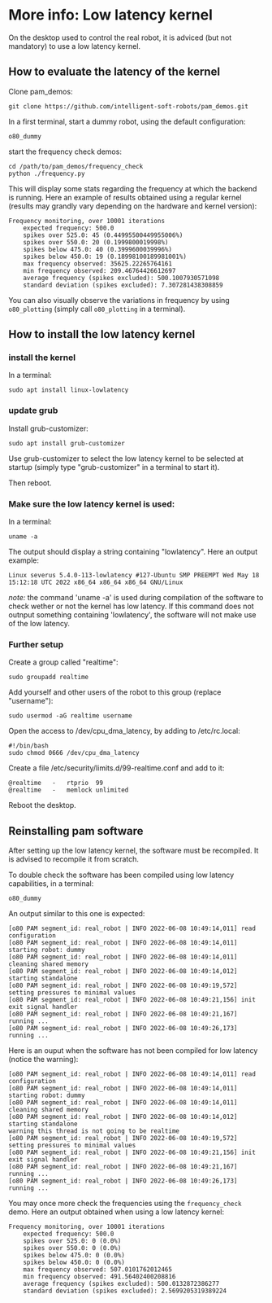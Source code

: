 # More info: Low latency kernel

On the desktop used to control the real robot, it is adviced (but not mandatory) to use a low latency kernel.

## How to evaluate the latency of the kernel

Clone pam_demos:

```
git clone https://github.com/intelligent-soft-robots/pam_demos.git
```

In a first terminal, start a dummy robot, using the default configuration:

```
o80_dummy
```

start the frequency check demos:

```
cd /path/to/pam_demos/frequency_check
python ./frequency.py
```

This will display some stats regarding the frequency at which the backend
is running. Here an example of results obtained using a regular kernel
(results may grandly vary depending on the hardware and kernel version):

```
Frequency monitoring, over 10001 iterations
	expected frequency: 500.0
	spikes over 525.0: 45 (0.44995500449955006%)
	spikes over 550.0: 20 (0.1999800019998%)
	spikes below 475.0: 40 (0.3999600039996%)
	spikes below 450.0: 19 (0.18998100189981001%)
	max frequency observed: 35625.22265764161
	min frequency observed: 209.46764426612697
	average frequency (spikes excluded): 500.1007930571098
	standard deviation (spikes excluded): 7.307281438308859
```

You can also visually observe the variations in frequency by using ```o80_plotting```
(simply call ```o80_plotting``` in a terminal).


## How to install the low latency kernel

### install the kernel

In a terminal:

```
sudo apt install linux-lowlatency
```


### update grub

Install grub-customizer:

```
sudo apt install grub-customizer
```

Use grub-customizer to select the low latency kernel to
be selected at startup (simply type "grub-customizer" in a terminal
to start it).

Then reboot.


### Make sure the low latency kernel is used:

In a terminal:

```
uname -a
```

The output should display a string containing "lowlatency".
Here an output example:

```
Linux severus 5.4.0-113-lowlatency #127-Ubuntu SMP PREEMPT Wed May 18 15:12:18 UTC 2022 x86_64 x86_64 x86_64 GNU/Linux
```

*note:* the command 'uname -a' is used during compilation of the software to check wether or not the kernel has low latency.
If this command does not outnput something containing 'lowlatency', the software will not make use of the low latency.

### Further setup

Create a group called "realtime":

```
sudo groupadd realtime
```

Add yourself and other users of the robot to this group 
(replace "username"):

```
sudo usermod -aG realtime username
```

Open the access to /dev/cpu_dma_latency, by adding to /etc/rc.local:

```
#!/bin/bash
sudo chmod 0666 /dev/cpu_dma_latency
```

Create a file /etc/security/limits.d/99-realtime.conf and add to it:

```
@realtime   -   rtprio  99
@realtime   -   memlock unlimited
```

Reboot the desktop.

## Reinstalling pam software

After setting up the low latency kernel, the software must be recompiled. It is advised to recompile it from scratch.

To double check the software has been compiled using low latency capabilities, in a terminal:

```
o80_dummy
```

An output similar to this one is expected:


```
[o80 PAM segment_id: real_robot | INFO 2022-06-08 10:49:14,011] read configuration
[o80 PAM segment_id: real_robot | INFO 2022-06-08 10:49:14,011] starting robot: dummy
[o80 PAM segment_id: real_robot | INFO 2022-06-08 10:49:14,011] cleaning shared memory
[o80 PAM segment_id: real_robot | INFO 2022-06-08 10:49:14,012] starting standalone
[o80 PAM segment_id: real_robot | INFO 2022-06-08 10:49:19,572] setting pressures to minimal values
[o80 PAM segment_id: real_robot | INFO 2022-06-08 10:49:21,156] init exit signal handler
[o80 PAM segment_id: real_robot | INFO 2022-06-08 10:49:21,167] running ...
[o80 PAM segment_id: real_robot | INFO 2022-06-08 10:49:26,173] running ...
```

Here is an ouput when the software has not been compiled for low latency
(notice the warning):

```
[o80 PAM segment_id: real_robot | INFO 2022-06-08 10:49:14,011] read configuration
[o80 PAM segment_id: real_robot | INFO 2022-06-08 10:49:14,011] starting robot: dummy
[o80 PAM segment_id: real_robot | INFO 2022-06-08 10:49:14,011] cleaning shared memory
[o80 PAM segment_id: real_robot | INFO 2022-06-08 10:49:14,012] starting standalone
warning this thread is not going to be realtime
[o80 PAM segment_id: real_robot | INFO 2022-06-08 10:49:19,572] setting pressures to minimal values
[o80 PAM segment_id: real_robot | INFO 2022-06-08 10:49:21,156] init exit signal handler
[o80 PAM segment_id: real_robot | INFO 2022-06-08 10:49:21,167] running ...
[o80 PAM segment_id: real_robot | INFO 2022-06-08 10:49:26,173] running ...
```

You may once more check the frequencies using the ```frequency_check``` demo. Here an output obtained
when using a low latency kernel:

```
Frequency monitoring, over 10001 iterations
	expected frequency: 500.0
	spikes over 525.0: 0 (0.0%)
	spikes over 550.0: 0 (0.0%)
	spikes below 475.0: 0 (0.0%)
	spikes below 450.0: 0 (0.0%)
	max frequency observed: 507.0101762012465
	min frequency observed: 491.56402400208816
	average frequency (spikes excluded): 500.0132872386277
	standard deviation (spikes excluded): 2.5699205319389224
```



